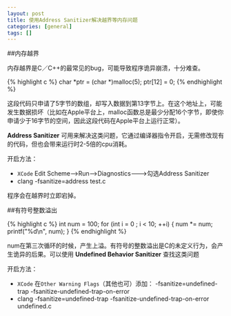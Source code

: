 ```yaml
---
layout: post
title: 使用Address Sanitizer解决越界等内存问题
categories: [general]
tags: []
---
```


##内存越界

内存越界是C／C++的最常见的bug，可能导致程序诡异崩溃，十分难查。

{% highlight c %}
char *ptr = (char *)malloc(5);
ptr[12] = 0;
{% endhighlight %}  


这段代码只申请了5字节的数组，却写入数据到第13字节上。在这个地址上，可能发生数据损坏（比如在Apple平台上，malloc函数总是最少分配16个字节，即使你申请少于16字节的空间，因此这段代码在Apple平台上运行正常）。

**Address Sanitizer** 可用来解决这类问题，它通过编译器指令开启，无需修改现有的代码，但也会带来运行时2-5倍的cpu消耗。

开启方法：

* `XCode` Edit Scheme-->Run-->Diagnostics--->勾选Address Sanitizer
*  clang -fsanitize=address test.c

程序会在越界时立即宕掉。


##有符号整数溢出

{% highlight c %}
int num = 100;
for (int i = 0 ; i < 10; ++i)
{
	num *= num;
	printf("%d\n", num);
}
{% endhighlight %}  

num在第三次循环的时候，产生上溢。有符号的整数溢出是C的未定义行为，会产生诡异的后果。可以使用 **Undefined Behavior Sanitizer** 查找这类问题

开启方法：

* `XCode` 在`Other Warning Flags`（其他也可）添加： -fsanitize=undefined-trap -fsanitize-undefined-trap-on-error
* clang -fsanitize=undefined-trap -fsanitize-undefined-trap-on-error undefined.c





